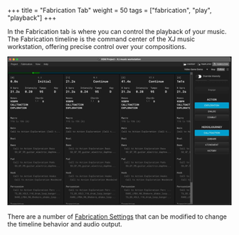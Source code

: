 +++
title = "Fabrication Tab"
weight = 50
tags = ["fabrication", "play", "playback"]
+++

In the Fabrication tab is where you can control the playback of your music. The Fabrication timeline is the command center of the XJ music workstation, offering precise control over your compositions.

![Fabrication Timeline](fabrication-timeline.jpg)

There are a number of [Fabrication Settings](/making-xj-music/fabrication/fabrication-settings) that can be modified to change the timeline behavior and audio output.
